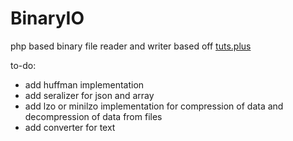 BinaryIO
========

php based binary file reader and writer based off [tuts.plus](http://gamedevelopment.tutsplus.com/tutorials/how-to-read-and-write-binary-data-for-your-custom-file-formats--gamedev-12159)

to-do:

  * add huffman implementation
  * add seralizer for json and array
  * add lzo or minilzo implementation for compression of data and decompression of data from files
  * add converter for text
